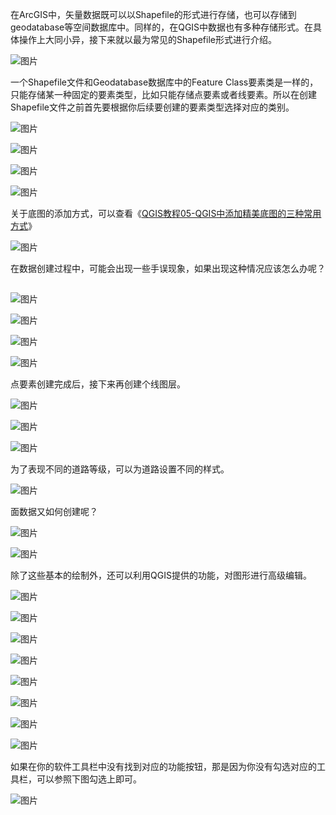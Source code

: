 在ArcGIS中，矢量数据既可以以Shapefile的形式进行存储，也可以存储到geodatabase等空间数据库中。同样的，在QGIS中数据也有多种存储形式。在具体操作上大同小异，接下来就以最为常见的Shapefile形式进行介绍。

![图片](https://mmbiz.qpic.cn/mmbiz_jpg/spZMU6icdHp6UUxvicgicIkVszhKlwy62GllicPuJictEslEqscFjXPk5jR0tT44PZnDpIfkpia8yhoVkVP5p1e8Jv5Q/640?wx_fmt=jpeg&tp=webp&wxfrom=5&wx_lazy=1&wx_co=1)

一个Shapefile文件和Geodatabase数据库中的Feature Class要素类是一样的，只能存储某一种固定的要素类型，比如只能存储点要素或者线要素。所以在创建Shapefile文件之前首先要根据你后续要创建的要素类型选择对应的类别。

![图片](https://mmbiz.qpic.cn/mmbiz_jpg/spZMU6icdHp6UUxvicgicIkVszhKlwy62GlIXEg8ne2PicqwjEyftwEW1ibP4IiaFXGiagicZ2sicQD0pC6bfpKgHswFrAQ/640?wx_fmt=jpeg&tp=webp&wxfrom=5&wx_lazy=1&wx_co=1)

![图片](https://mmbiz.qpic.cn/mmbiz_jpg/spZMU6icdHp6UUxvicgicIkVszhKlwy62Gl3fD6Mpic4ibGOB5cXxyiceic97BFbCwJd0KhLdiaxBs9VcrKoFWg7PFhIdA/640?wx_fmt=jpeg&tp=webp&wxfrom=5&wx_lazy=1&wx_co=1)

![图片](https://mmbiz.qpic.cn/mmbiz_jpg/spZMU6icdHp6UUxvicgicIkVszhKlwy62GlLzzNiadRgoB6YwWZEc3YNkwDgYAMS02dia98erZ3mGv6ic5MmmV5o07iaA/640?wx_fmt=jpeg&tp=webp&wxfrom=5&wx_lazy=1&wx_co=1)

![图片](https://mmbiz.qpic.cn/mmbiz_jpg/spZMU6icdHp6UUxvicgicIkVszhKlwy62GlyqVNk5Guicm23pibqSRHUDshNoSmBeGR73MJ4E0kDv7h8e6bBYNQJgDg/640?wx_fmt=jpeg&tp=webp&wxfrom=5&wx_lazy=1&wx_co=1)

关于底图的添加方式，可以查看《[QGIS教程05-QGIS中添加精美底图的三种常用方式](http://mp.weixin.qq.com/s?__biz=MzI0MjE2MDYzNQ==&mid=2649449652&idx=1&sn=085adcf60f2b32555ef86a9a36735c5c&chksm=f11f4220c668cb362e30f94a96765b4784bd9dcb630b7cd6e14bbfe51df53156262eeec977bf&scene=21#wechat_redirect)》

![图片](https://mmbiz.qpic.cn/mmbiz_jpg/spZMU6icdHp6UUxvicgicIkVszhKlwy62GlKDjVrZ5gq8QjJ0YvicT7lQQxNibnUpXsccARZicUxeguIZChFMWWqKQSA/640?wx_fmt=jpeg&tp=webp&wxfrom=5&wx_lazy=1&wx_co=1)

在数据创建过程中，可能会出现一些手误现象，如果出现这种情况应该怎么办呢？

![图片](data:image/gif;base64,iVBORw0KGgoAAAANSUhEUgAAAAEAAAABCAYAAAAfFcSJAAAADUlEQVQImWNgYGBgAAAABQABh6FO1AAAAABJRU5ErkJggg==)

![图片](https://mmbiz.qpic.cn/mmbiz_jpg/spZMU6icdHp6UUxvicgicIkVszhKlwy62Glib2GIqz5ZQuy27Bo2Tvjg506cLNRBDyAuCOrjvtQ2zET7uW6iaP4sLUg/640?wx_fmt=jpeg&tp=webp&wxfrom=5&wx_lazy=1&wx_co=1)

![图片](https://mmbiz.qpic.cn/mmbiz_jpg/spZMU6icdHp6UUxvicgicIkVszhKlwy62GlGY6o2k2QoibnQp2S7wS6H8WY1nqJO03mqWChHsk7sfejWwFjUUHdBpA/640?wx_fmt=jpeg&tp=webp&wxfrom=5&wx_lazy=1&wx_co=1)

![图片](https://mmbiz.qpic.cn/mmbiz_jpg/spZMU6icdHp6UUxvicgicIkVszhKlwy62GlVZGDAKTEDv7AY8Skeibcfx1aYOZQAA1dR4nWU1Rz3D0lAc9sUicybcWA/640?wx_fmt=jpeg&tp=webp&wxfrom=5&wx_lazy=1&wx_co=1)

![图片](https://mmbiz.qpic.cn/mmbiz_jpg/spZMU6icdHp6UUxvicgicIkVszhKlwy62GlSps1dhNdaobJHwNH62bPUyqV3s9xgESVuLItTicPlibG6Vn2jfS5ePibA/640?wx_fmt=jpeg&tp=webp&wxfrom=5&wx_lazy=1&wx_co=1)

点要素创建完成后，接下来再创建个线图层。

![图片](https://mmbiz.qpic.cn/mmbiz_jpg/spZMU6icdHp6UUxvicgicIkVszhKlwy62GlTFicA2icAzvcfqE6XSG5WwT1W5ETibJ28RPDH6eetp0DPNK9bS7wbZv5w/640?wx_fmt=jpeg&tp=webp&wxfrom=5&wx_lazy=1&wx_co=1)

![图片](https://mmbiz.qpic.cn/mmbiz_jpg/spZMU6icdHp6UUxvicgicIkVszhKlwy62GlN4PDXBjtNO3fbrt6AapmmOEyOPda2vdTbeVTx3gkN4gA9gRcBU70lA/640?wx_fmt=jpeg&tp=webp&wxfrom=5&wx_lazy=1&wx_co=1)

![图片](https://mmbiz.qpic.cn/mmbiz_jpg/spZMU6icdHp6UUxvicgicIkVszhKlwy62GlvrG2atOWmXS7Imel8Fwz9MibXwGD93FuUes0qO3xQ3wQhhezF1OJcSA/640?wx_fmt=jpeg&tp=webp&wxfrom=5&wx_lazy=1&wx_co=1)

为了表现不同的道路等级，可以为道路设置不同的样式。

![图片](https://mmbiz.qpic.cn/mmbiz_jpg/spZMU6icdHp6UUxvicgicIkVszhKlwy62GlKp3ap2nSnAWyA0r4gL2ugLOwVDTdOSSibojkL1pKzVgP68p8ibet1OKQ/640?wx_fmt=jpeg&tp=webp&wxfrom=5&wx_lazy=1&wx_co=1)

面数据又如何创建呢？

![图片](https://mmbiz.qpic.cn/mmbiz_jpg/spZMU6icdHp6UUxvicgicIkVszhKlwy62Glia28fWLwnMwwhvxcTqqnx3ibnwM5IR6JYom6x0vzZneMT7aloVwcfGVg/640?wx_fmt=jpeg&tp=webp&wxfrom=5&wx_lazy=1&wx_co=1)

![图片](https://mmbiz.qpic.cn/mmbiz_jpg/spZMU6icdHp6UUxvicgicIkVszhKlwy62GlI7hWHCxd4DEAzXYbHhVXYU1fdMA6uN9qjuEDoNubV5BlEBuZKpicCxA/640?wx_fmt=jpeg&tp=webp&wxfrom=5&wx_lazy=1&wx_co=1)

除了这些基本的绘制外，还可以利用QGIS提供的功能，对图形进行高级编辑。

![图片](https://mmbiz.qpic.cn/mmbiz_jpg/spZMU6icdHp6UUxvicgicIkVszhKlwy62Gluc0FUFID0swGjAUYnlkbmZQd7vnUov9XfdubaOUrZZd7xxL140ZJsA/640?wx_fmt=jpeg&tp=webp&wxfrom=5&wx_lazy=1&wx_co=1)

![图片](https://mmbiz.qpic.cn/mmbiz_jpg/spZMU6icdHp6UUxvicgicIkVszhKlwy62GlWPLvnhEIKqtwiae5QCuYaExlT7ia5MfPDO8G9FjWoBbTBdPQHpg8iac1Q/640?wx_fmt=jpeg&tp=webp&wxfrom=5&wx_lazy=1&wx_co=1)

![图片](https://mmbiz.qpic.cn/mmbiz_jpg/spZMU6icdHp6UUxvicgicIkVszhKlwy62GloNMAhZiawDULowgIjLT1MUN0Un6gQulPcoBNAvrAM5tsibnhV1RB1tog/640?wx_fmt=jpeg&tp=webp&wxfrom=5&wx_lazy=1&wx_co=1)

![图片](https://mmbiz.qpic.cn/mmbiz_jpg/spZMU6icdHp6UUxvicgicIkVszhKlwy62GlPrKJ8NjF4tk2VHuK0ibiaUFmr0YM3dTm0gWdaxwvSGWXrvWofWYxjAaw/640?wx_fmt=jpeg&tp=webp&wxfrom=5&wx_lazy=1&wx_co=1)

![图片](https://mmbiz.qpic.cn/mmbiz_jpg/spZMU6icdHp6UUxvicgicIkVszhKlwy62Gloe0pDVBVL4icqIjwCiarRDHIabuYjT1mcLzVux0XhtsWM9ZJktsibwnqA/640?wx_fmt=jpeg&tp=webp&wxfrom=5&wx_lazy=1&wx_co=1)

![图片](https://mmbiz.qpic.cn/mmbiz_jpg/spZMU6icdHp6UUxvicgicIkVszhKlwy62Gl0WeDmVOKDtzG9PQSLqEGtuVUL8qIHn7vHp3HgzYiarnR1VjiannELSzQ/640?wx_fmt=jpeg&tp=webp&wxfrom=5&wx_lazy=1&wx_co=1)

![图片](https://mmbiz.qpic.cn/mmbiz_jpg/spZMU6icdHp6UUxvicgicIkVszhKlwy62Gl5FyQntKWyn7tCbudUMHugUicdUOyh1O6aaAIp0c0Nb96zficmegxZibdw/640?wx_fmt=jpeg&tp=webp&wxfrom=5&wx_lazy=1&wx_co=1)

![图片](https://mmbiz.qpic.cn/mmbiz_jpg/spZMU6icdHp6UUxvicgicIkVszhKlwy62GlSWp6ppZsvB9jCgfLvrBBxLem5bwaVg9h0ibCSOWCj4PyrUpfOHFq2tA/640?wx_fmt=jpeg&tp=webp&wxfrom=5&wx_lazy=1&wx_co=1)

如果在你的软件工具栏中没有找到对应的功能按钮，那是因为你没有勾选对应的工具栏，可以参照下图勾选上即可。

![图片](https://mmbiz.qpic.cn/mmbiz_jpg/spZMU6icdHp6UUxvicgicIkVszhKlwy62GlyL2SJBiaFpMAqrsyvJl2d68CoF6GWjgLIq8JRsblIsqX3AteNldOutQ/640?wx_fmt=jpeg&tp=webp&wxfrom=5&wx_lazy=1&wx_co=1)